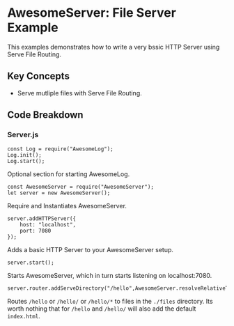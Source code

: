 # AwesomeServer: File Server Example

This examples demonstrates how to write a very bssic HTTP Server using Serve File Routing.

## Key Concepts

 - Serve mutliple files with Serve File Routing.

## Code Breakdown

### Server.js

```
const Log = require("AwesomeLog");
Log.init();
Log.start();
```

Optional section for starting AwesomeLog.

```
const AwesomeServer = require("AwesomeServer");
let server = new AwesomeServer();
```

Require and Instantiates AwesomeServer.

```
server.addHTTPServer({
	host: "localhost",
	port: 7080
});
```

Adds a basic HTTP Server to your AwesomeServer setup.

```
server.start();
```

Starts AwesomeServer, which in turn starts listening on localhost:7080.

```
server.router.addServeDirectory("/hello",AwesomeServer.resolveRelativeToModule(module,"./files"));
```

Routes `/hello` or `/hello/` or `/hello/*` to files in the `./files` directory. Its worth nothing that for `/hello` and `/hello/` will also add the default `index.html`.
